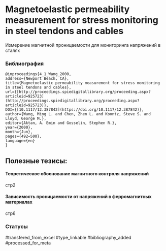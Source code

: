 # Magnetoelastic permeability measurement for stress monitoring in steel tendons and cables

Измерение магнитной проницаемости для мониторинга напряжений в сталях

### Библиография
```
@inproceedings{4_1_Wang_2000,
address={Newport Beach, CA},
title={Magnetoelastic permeability measurement for stress monitoring in steel tendons and cables},
url={[http://proceedings.spiedigitallibrary.org/proceeding.aspx?articleid=925723](http://proceedings.spiedigitallibrary.org/proceeding.aspx?articleid=925723)},
DOI={[10.1117/12.387842](https://doi.org/10.1117/12.387842)},
author={Wang, Ming L. and Chen, Zhen L. and Koontz, Steve S. and Lloyd, George M.},
editor={Aktan, A. Emin and Gosselin, Stephen R.},
year={2000},
month={Jun},
pages={492–500},
language={en}
}
```

## Полезные тезисы:

#### Теоретическое обоснование магнитного контроля напряжений
стр2

#### Зависимость проницаемости от напряжений в ферромагнитных материалах
стр6


### Статусы
#transfered_from_excel 
#type_linkable 
#bibliography_added
#processed_for_meta
